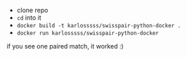 - clone repo
- `cd` into it
- `docker build -t karlosssss/swisspair-python-docker .`
- `docker run karlosssss/swisspair-python-docker`

if you see one paired match, it worked :)
